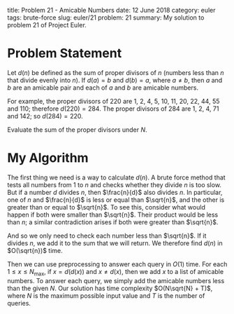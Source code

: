 title: Problem 21 - Amicable Numbers
date: 12 June 2018
category: euler
tags: brute-force
slug: euler/21
problem: 21
summary: My solution to problem 21 of Project Euler.

# Problem Statement

Let $d(n)$ be defined as the sum of proper divisors of $n$ (numbers less than $n$ that divide evenly into $n$).
If $d(a) = b$ and $d(b) = a$, where $a \neq b$, then $a$ and $b$ are an amicable pair and each of $a$ and $b$ are amicable numbers.

For example, the proper divisors of 220 are 1, 2, 4, 5, 10, 11, 20, 22, 44, 55 and 110; therefore $d(220) = 284$.
The proper divisors of 284 are 1, 2, 4, 71 and 142; so $d(284) = 220$.

Evaluate the sum of the proper divisors under $N$.

# My Algorithm

The first thing we need is a way to calculate $d(n)$.
A brute force method that tests all numbers from $1$ to $n$ and checks whether they divide $n$ is too slow.
But if a number $d$ divides $n$, then $\frac{n}{d}$ also divides $n$.
In particular, one of $n$ and $\frac{n}{d}$ is less or equal than $\sqrt{n}$, and the other is greater than or equal to $\sqrt{n}$.
To see this, consider what would happen if both were smaller than $\sqrt{n}$.
Their product would be less than $n$; a similar contradiction arises if both were greater than $\sqrt{n}$.

And so we only need to check each number less than $\sqrt{n}$.
If it divides $n$, we add it to the sum that we will return.
We therefore find $d(n)$ in $O(\sqrt{n})$ time.

Then we can use preprocessing to answer each query in $O(1)$ time.
For each $1 \le x \le N_{\text{max}}$, if $x = d(d(x))$ and $x \neq d(x)$, then we add $x$ to a list of amicable numbers.
To answer each query, we simply add the amicable numbers less than the given $N$.
Our solution has time complexity $O(N\sqrt{N} + T)$, where $N$ is the maximum possible input value and $T$ is the number of queries.